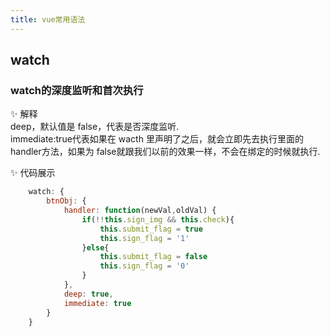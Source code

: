 ```yaml
---
title: vue常用语法
---
```



## watch
### watch的深度监听和首次执行
:sparkles: 解释  
   deep，默认值是 false，代表是否深度监听.  
   immediate:true代表如果在 wacth 里声明了之后，就会立即先去执行里面的handler方法，如果为 false就跟我们以前的效果一样，不会在绑定的时候就执行.  
   
:sparkles: 代码展示
``` js
    watch: {
        btnObj: {
            handler: function(newVal,oldVal) {
                if(!!this.sign_img && this.check){
                    this.submit_flag = true
                    this.sign_flag = '1'
                }else{
                    this.submit_flag = false
                    this.sign_flag = '0'
                }
            },
            deep: true,
            immediate: true
        }
    }
```